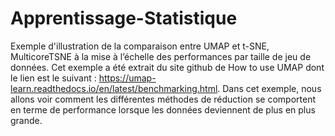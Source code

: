 # Apprentissage-Statistique
Exemple d'illustration de la comparaison entre UMAP et t-SNE, MulticoreTSNE à la mise à l’échelle des performances par taille de jeu de données.
Cet exemple a été extrait du site github de How to use UMAP dont le lien est le suivant : https://umap-learn.readthedocs.io/en/latest/benchmarking.html.
Dans cet exemple, nous allons voir comment les différentes méthodes de réduction se comportent en terme de performance lorsque les données deviennent de plus en plus grande.
